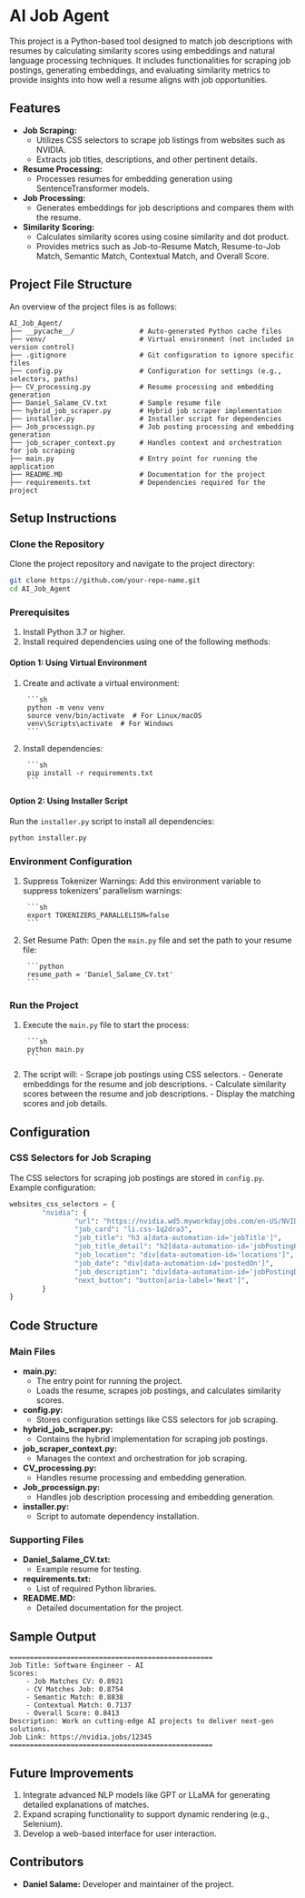 # AI Job Agent

This project is a Python-based tool designed to match job descriptions with resumes by calculating similarity scores using embeddings and natural language processing techniques. It includes functionalities for scraping job postings, generating embeddings, and evaluating similarity metrics to provide insights into how well a resume aligns with job opportunities.

## Features

- **Job Scraping:**
	- Utilizes CSS selectors to scrape job listings from websites such as NVIDIA.
	- Extracts job titles, descriptions, and other pertinent details.
- **Resume Processing:**
	- Processes resumes for embedding generation using SentenceTransformer models.
- **Job Processing:**
	- Generates embeddings for job descriptions and compares them with the resume.
- **Similarity Scoring:**
	- Calculates similarity scores using cosine similarity and dot product.
	- Provides metrics such as Job-to-Resume Match, Resume-to-Job Match, Semantic Match, Contextual Match, and Overall Score.

## Project File Structure

An overview of the project files is as follows:

```
AI_Job_Agent/
├── __pycache__/                # Auto-generated Python cache files
├── venv/                       # Virtual environment (not included in version control)
├── .gitignore                  # Git configuration to ignore specific files
├── config.py                   # Configuration for settings (e.g., selectors, paths)
├── CV_processing.py            # Resume processing and embedding generation
├── Daniel_Salame_CV.txt        # Sample resume file
├── hybrid_job_scraper.py       # Hybrid job scraper implementation
├── installer.py                # Installer script for dependencies
├── Job_processign.py           # Job posting processing and embedding generation
├── job_scraper_context.py      # Handles context and orchestration for job scraping
├── main.py                     # Entry point for running the application
├── README.MD                   # Documentation for the project
├── requirements.txt            # Dependencies required for the project
```

## Setup Instructions

### Clone the Repository

Clone the project repository and navigate to the project directory:

```sh
git clone https://github.com/your-repo-name.git
cd AI_Job_Agent
```

### Prerequisites

1. Install Python 3.7 or higher.
2. Install required dependencies using one of the following methods:

#### Option 1: Using Virtual Environment

1. Create and activate a virtual environment:

		```sh
		python -m venv venv
		source venv/bin/activate  # For Linux/macOS
		venv\Scripts\activate  # For Windows
		```

2. Install dependencies:

		```sh
		pip install -r requirements.txt
		```

#### Option 2: Using Installer Script

Run the `installer.py` script to install all dependencies:

```sh
python installer.py
```

### Environment Configuration

1. Suppress Tokenizer Warnings:
		Add this environment variable to suppress tokenizers’ parallelism warnings:

		```sh
		export TOKENIZERS_PARALLELISM=false
		```

2. Set Resume Path:
		Open the `main.py` file and set the path to your resume file:

		```python
		resume_path = 'Daniel_Salame_CV.txt'
		```

### Run the Project

1. Execute the `main.py` file to start the process:

		```sh
		python main.py
		```

2. The script will:
		- Scrape job postings using CSS selectors.
		- Generate embeddings for the resume and job descriptions.
		- Calculate similarity scores between the resume and job descriptions.
		- Display the matching scores and job details.

## Configuration

### CSS Selectors for Job Scraping

The CSS selectors for scraping job postings are stored in `config.py`. Example configuration:

```python
websites_css_selectors = {
		"nvidia": {
				"url": "https://nvidia.wd5.myworkdayjobs.com/en-US/NVIDIAExternalCareerSite",
				"job_card": "li.css-1q2dra3",
				"job_title": "h3 a[data-automation-id='jobTitle']",
				"job_title_detail": "h2[data-automation-id='jobPostingHeader']",
				"job_location": "div[data-automation-id='locations']",
				"job_date": "div[data-automation-id='postedOn']",
				"job_description": "div[data-automation-id='jobPostingDescription']",
				"next_button": "button[aria-label='Next']",
		}
}
```

## Code Structure

### Main Files

- **main.py:**
	- The entry point for running the project.
	- Loads the resume, scrapes job postings, and calculates similarity scores.
- **config.py:**
	- Stores configuration settings like CSS selectors for job scraping.
- **hybrid_job_scraper.py:**
	- Contains the hybrid implementation for scraping job postings.
- **job_scraper_context.py:**
	- Manages the context and orchestration for job scraping.
- **CV_processing.py:**
	- Handles resume processing and embedding generation.
- **Job_processign.py:**
	- Handles job description processing and embedding generation.
- **installer.py:**
	- Script to automate dependency installation.

### Supporting Files

- **Daniel_Salame_CV.txt:**
	- Example resume for testing.
- **requirements.txt:**
	- List of required Python libraries.
- **README.MD:**
	- Detailed documentation for the project.

## Sample Output

```
==================================================
Job Title: Software Engineer - AI
Scores:
	- Job Matches CV: 0.8921
	- CV Matches Job: 0.8754
	- Semantic Match: 0.8838
	- Contextual Match: 0.7137
	- Overall Score: 0.8413
Description: Work on cutting-edge AI projects to deliver next-gen solutions.
Job Link: https://nvidia.jobs/12345
==================================================
```

## Future Improvements

1. Integrate advanced NLP models like GPT or LLaMA for generating detailed explanations of matches.
2. Expand scraping functionality to support dynamic rendering (e.g., Selenium).
3. Develop a web-based interface for user interaction.

## Contributors

- **Daniel Salame:** Developer and maintainer of the project.
